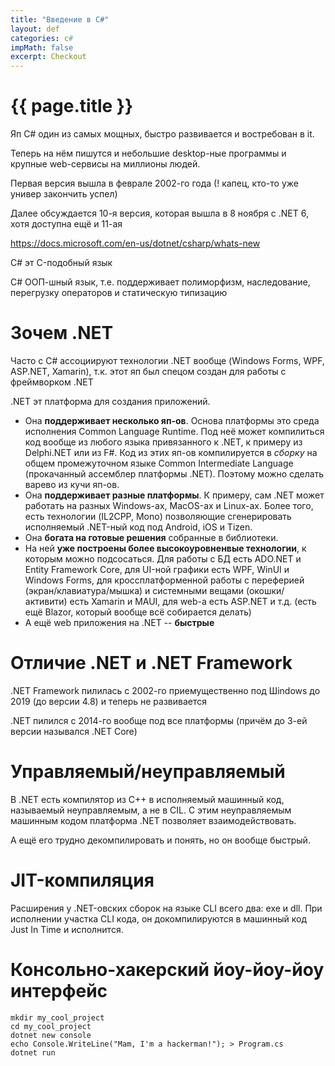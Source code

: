 ```yaml
---
title: "Введение в C#"
layout: def
categories: c#
impMath: false
excerpt: Checkout
---
```


# {{ page.title }}

Яп C# один из самых мощных, быстро развивается и востребован в it.

Теперь на нём пишутся и небольшие desktop-ные программы и крупные web-сервисы на миллионы людей.

Первая версия вышла в феврале 2002-го года (! капец, кто-то уже универ закончить успел)

Далее обсуждается 10-я версия, которая вышла в 8 ноября с .NET 6, хотя доступна ещё и 11-ая

https://docs.microsoft.com/en-us/dotnet/csharp/whats-new

C# эт C-подобный язык

C# ООП-шный язык, т.е. поддерживает полиморфизм, наследование, перегрузку операторов и статическую типизацию

# Зочем .NET

Часто с C# ассоциируют технологии .NET вообще (Windows Forms, WPF, ASP.NET, Xamarin), т.к. этот яп был спецом создан для работы с фреймворком .NET

.NET эт платформа для создания приложений.

- Она **поддерживает несколько яп-ов**. Основа платформы это среда исполнения Common Language Runtime.
Под неё может компилиться код вообще из любого языка привязанного к .NET, к примеру из Delphi.NET или из F#.
Код из этих яп-ов компилируется в *сборку* на общем промежуточном языке Common Intermediate Language (прокачанный ассемблер платформы .NET).
Поэтому можно сделать варево из кучи яп-ов.
- Она **поддерживает разные платформы**. К примеру, сам .NET может работать на разных Windows-ах, MacOS-ах и Linux-ах.
Более того, есть технологии (IL2CPP, Mono) позволяющие сгенерировать исполняемый .NET-ный код под Android, iOS и Tizen.
- Она **богата на готовые решения** собранные в библиотеки.
- На ней **уже построены более высокоуровненвые технологии**, к которым можно подсосаться. Для работы с БД есть ADO.NET и Entity Framework Core,
для UI-ной графики есть WPF, WinUI и Windows Forms,
для кроссплатформенной работы с переферией (экран/клавиатура/мышка) и системными вещами (окошки/активити) есть Xamarin и MAUI, для web-а есть ASP.NET и т.д.
(есть ещё Blazor, который вообще всё собирается делать)
- А ещё web приложения на .NET -- **быстрые**

# Отличие .NET и .NET Framework

.NET Framework пилилась с 2002-го приемущественно под Шindows до 2019 (до версии 4.8) и теперь не развивается

.NET пилился с 2014-го вообще под все платформы (причём до 3-ей версии назывался .NET Core)

# Управляемый/неуправляемый

В .NET есть компилятор из C++ в исполняемый машинный код, называемый неуправляемым, а не в CIL.
С этим неуправляемым машинным кодом платформа .NET позволяет взаимодействовать.

А ещё его трудно декомпилировать и понять, но он вообще быстрый.

# JIT-компиляция

Расширения у .NET-овских сборок на языке CLI всего два: exe и dll.
При исполнении участка CLI кода, он докомпилируются в машинный код Just In Time и исполнится.

# Консольно-хакерский йоу-йоу-йоу интерфейс

```
mkdir my_cool_project
cd my_cool_project
dotnet new console
echo Console.WriteLine("Mam, I'm a hackerman!"); > Program.cs
dotnet run
```
